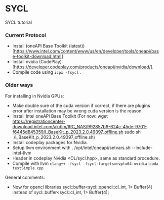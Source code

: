 # SYCL
SYCL tutorial

### Current Protocol
 - Install (oneAPI Base Toolkit (latest))[https://www.intel.com/content/www/us/en/developer/tools/oneapi/base-toolkit-download.html]
 - Install nvidia (CodePlay)[https://developer.codeplay.com/products/oneapi/nvidia/download/].
 - Compile code using `icpx -fsycl` .


### Older ways

For installing in Nvidia GPUs:
- Make double sure of the cuda version if correct, if there are plugins error after installation may be wrong cuda version is the reason.
- Install Intel oneAPI Base Toolkit (For now: wget https://registrationcenter-download.intel.com/akdlm/IRC_NAS/992857b9-624c-45de-9701-f6445d845359/l_BaseKit_p_2023.2.0.49397_offline.sh
    sudo sh ./l_BaseKit_p_2023.2.0.49397_offline.sh)
- Install codeplay packages for Nvidia.
- Setup llvm environment with . /opt/intel/oneapi/setvars.sh --include-intel-llvm
- Header in codeplay Nvidia <CL/sycl.hpp>, same as standard procedure.
- Compile with llvm `clang++ -fsycl -fsycl-targets=nvptx64-nvidia-cuda testSimple.cpp`



General comments:

- Now for opencl libraries sycl::buffer<sycl::opencl::cl_int, 1> Buffer(4) instead of sycl::buffer<sycl::cl_int, 1> Buffer(4);
